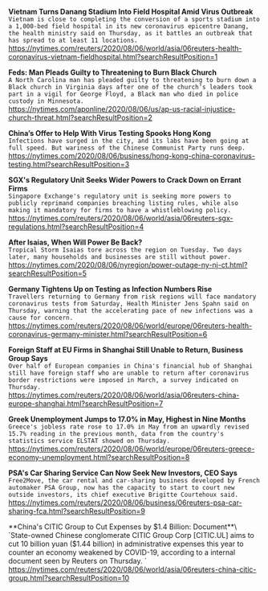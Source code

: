 **Vietnam Turns Danang Stadium Into Field Hospital Amid Virus Outbreak**\
`Vietnam is close to completing the conversion of a sports stadium into a 1,000-bed field hospital in its new coronavirus epicentre Danang, the health ministry said on Thursday, as it battles an outbreak that has spread to at least 11 locations.`\
https://nytimes.com/reuters/2020/08/06/world/asia/06reuters-health-coronavirus-vietnam-fieldhospital.html?searchResultPosition=1

**Feds: Man Pleads Guilty to Threatening to Burn Black Church**\
`A North Carolina man has pleaded guilty to threatening to burn down a Black church in Virginia days after one of the church’s leaders took part in a vigil for George Floyd, a Black man who died in police custody in Minnesota.`\
https://nytimes.com/aponline/2020/08/06/us/ap-us-racial-injustice-church-threat.html?searchResultPosition=2

**China’s Offer to Help With Virus Testing Spooks Hong Kong**\
`Infections have surged in the city, and its labs have been going at full speed. But wariness of the Chinese Communist Party runs deep.`\
https://nytimes.com/2020/08/06/business/hong-kong-china-coronavirus-testing.html?searchResultPosition=3

**SGX's Regulatory Unit Seeks Wider Powers to Crack Down on Errant Firms**\
`Singapore Exchange's regulatory unit is seeking more powers to publicly reprimand companies breaching listing rules, while also making it mandatory for firms to have a whistleblowing policy.`\
https://nytimes.com/reuters/2020/08/06/world/asia/06reuters-sgx-regulations.html?searchResultPosition=4

**After Isaias, When Will Power Be Back?**\
`Tropical Storm Isaias tore across the region on Tuesday. Two days later, many households and businesses are still without power.`\
https://nytimes.com/2020/08/06/nyregion/power-outage-ny-nj-ct.html?searchResultPosition=5

**Germany Tightens Up on Testing as Infection Numbers Rise**\
`Travellers returning to Germany from risk regions will face mandatory coronavirus tests from Saturday, Health Minister Jens Spahn said on Thursday, warning that the accelerating pace of new infections was a cause for concern.`\
https://nytimes.com/reuters/2020/08/06/world/europe/06reuters-health-coronavirus-germany-minister.html?searchResultPosition=6

**Foreign Staff at EU Firms in Shanghai Still Unable to Return, Business Group Says**\
`Over half of European companies in China's financial hub of Shanghai still have foreign staff who are unable to return after coronavirus border restrictions were imposed in March, a survey indicated on Thursday.`\
https://nytimes.com/reuters/2020/08/06/world/asia/06reuters-china-europe-shanghai.html?searchResultPosition=7

**Greek Unemployment Jumps to 17.0% in May, Highest in Nine Months**\
`Greece's jobless rate rose to 17.0% in May from an upwardly revised 15.7% reading in the previous month, data from the country's statistics service ELSTAT showed on Thursday.`\
https://nytimes.com/reuters/2020/08/06/world/europe/06reuters-greece-economy-unemployment.html?searchResultPosition=8

**PSA's Car Sharing Service Can Now Seek New Investors, CEO Says**\
`Free2Move, the car rental and car-sharing business developed by French automaker PSA Group, now has the capacity to start to court new outside investors, its chief executive Brigitte Courtehoux said. `\
https://nytimes.com/reuters/2020/08/06/business/06reuters-psa-car-sharing-fca.html?searchResultPosition=9

**China's CITIC Group to Cut Expenses by $1.4 Billion: Document**\
`State-owned Chinese conglomerate CITIC Group Corp [CITIC.UL] aims to cut 10 billion yuan ($1.44 billion) in administrative expenses this year to counter an economy weakened by COVID-19, according to a internal document seen by Reuters on Thursday. `\
https://nytimes.com/reuters/2020/08/06/world/asia/06reuters-china-citic-group.html?searchResultPosition=10

